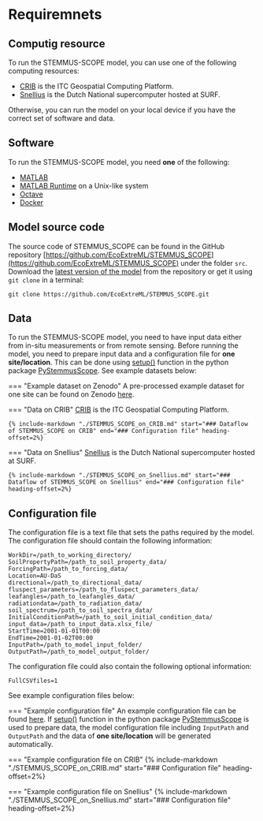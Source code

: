 # Requiremnets

## Computig resource

To run the STEMMUS-SCOPE model, you can use one of the following computing resources:

- [CRIB](https://crib.utwente.nl/) is the ITC Geospatial Computing Platform.
- [Snellius](https://servicedesk.surfsara.nl/wiki/display/WIKI/Snellius) is the
Dutch National supercomputer hosted at SURF.

Otherwise, you can run the model on your local device if you have the correct
set of software and data.

## Software

To run the STEMMUS-SCOPE model, you need **one** of the following:

- [MATLAB](https://nl.mathworks.com/products/matlab.html)
- [MATLAB Runtime](https://nl.mathworks.com/products/compiler/matlab-runtime.html) on a Unix-like system
- [Octave](https://octave.org/)
- [Docker](https://www.docker.com/)

## Model source code

The source code of STEMMUS_SCOPE can be found in the GitHub repository
[https://github.com/EcoExtreML/STEMMUS_SCOPE](https://github.com/EcoExtreML/STEMMUS_SCOPE)
under the folder `src`. Download the [latest version of the
model](https://github.com/EcoExtreML/STEMMUS_SCOPE/releases) from the repository
or get it using `git clone` in a terminal:

` git clone https://github.com/EcoExtreML/STEMMUS_SCOPE.git `


## Data

To run the STEMMUS-SCOPE model, you need to have input data either from in-situ
measurements or from remote sensing. Before running the model, you need to
prepare input data and a configuration file for **one site/location**. This can be done using
[setup()](https://pystemmusscope.readthedocs.io/en/latest/reference/#PyStemmusScope.stemmus_scope.StemmusScope.setup) function
in the python package [PyStemmusScope](https://pystemmusscope.readthedocs.io/en/latest/). See example datasets below:

=== "Example dataset on Zenodo"
    A pre-processed example dataset for one site can be found on Zenodo
    [here](https://zenodo.org/records/10566827).

=== "Data on CRIB"
    [CRIB](https://crib.utwente.nl/) is the ITC Geospatial Computing Platform.

    {% include-markdown "./STEMMUS_SCOPE_on_CRIB.md" start="### Dataflow of STEMMUS_SCOPE on CRIB" end="### Configuration file" heading-offset=2%}

=== "Data on Snellius"
    [Snellius](https://servicedesk.surfsara.nl/wiki/display/WIKI/Snellius) is the
    Dutch National supercomputer hosted at SURF.

    {% include-markdown "./STEMMUS_SCOPE_on_Snellius.md" start="### Dataflow of STEMMUS_SCOPE on Snellius" end="### Configuration file" heading-offset=2%}

## Configuration file

The configuration file is a text file that sets the paths required by the model.
The configuration file should contain the following information:

```text
WorkDir=/path_to_working_directory/
SoilPropertyPath=/path_to_soil_property_data/
ForcingPath=/path_to_forcing_data/
Location=AU-DaS
directional=/path_to_directional_data/
fluspect_parameters=/path_to_fluspect_parameters_data/
leafangles=/path_to_leafangles_data/
radiationdata=/path_to_radiation_data/
soil_spectrum=/path_to_soil_spectra_data/
InitialConditionPath=/path_to_soil_initial_condition_data/
input_data=/path_to_input_data.xlsx_file/
StartTime=2001-01-01T00:00
EndTime=2001-01-02T00:00
InputPath=/path_to_model_input_folder/
OutputPath=/path_to_model_output_folder/
```
The configuration file could also contain the following optional information:
```text
FullCSVfiles=1
```

See example configuration files below:

=== "Example configuration file"
    An example configuration file can be found
    [here](https://github.com/EcoExtreML/STEMMUS_SCOPE/blob/main/config_file_template.txt). If
    [setup()](https://pystemmusscope.readthedocs.io/en/latest/reference/#PyStemmusScope.stemmus_scope.StemmusScope.setup)
    function in the python package
    [PyStemmusScope](https://pystemmusscope.readthedocs.io/en/latest/) is used
    to prepare data, the model configuration file including `InputPath` and
    `OutputPath` and the data of **one site/location** will be generated
    automatically.

=== "Example configuration file on CRIB"
    {% include-markdown "./STEMMUS_SCOPE_on_CRIB.md" start="### Configuration file" heading-offset=2%}

=== "Example configuration file on Snellius"
    {% include-markdown "./STEMMUS_SCOPE_on_Snellius.md" start="### Configuration file" heading-offset=2%}
